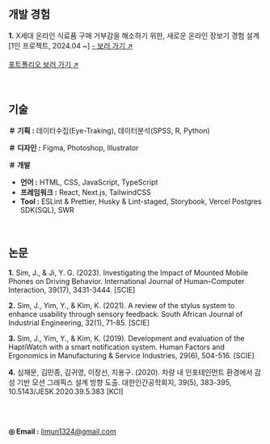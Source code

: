 ## 개발 경험
__1.__ X세대 온라인 식료품 구매 거부감을 해소하기 위한, 새로운 온라인 장보기 경험 설계 [1인 프로젝트, 2024.04 ~]  <a href="https://github.com/simJaemoon/food-search/" target="_blank"> - 보러 가기 ↗</a>  
<br/>
<a href="https://github.com/SimJaemoon/SimJaemoon/blob/main/%ED%8F%AC%ED%8A%B8%ED%8F%B4%EB%A6%AC%EC%98%A4_%EC%8B%AC%EC%9E%AC%EB%AC%B8.pdf" target="_blank">포트폴리오 보러 가기 ↗</a>
<br/>
<br/>
<br/>

## 기술
__＃ 기획 :__ 데이터수집(Eye-Traking), 데이터분석(SPSS, R, Python)  

__＃ 디자인 :__ Figma, Photoshop, Illustrator  

__＃ 개발__  
* __언어 :__ HTML, CSS, JavaScript, TypeScript
* __프레임워크 :__ React, Next.js, TailwindCSS
* __Tool :__ ESLint & Prettier, Husky & Lint-staged, Storybook, Vercel Postgres SDK(SQL), SWR
  
<br/>

## 논문
__1.__ Sim, J., & Ji, Y. G. (2023). Investigating the Impact of Mounted Mobile Phones on Driving Behavior. International Journal of Human–Computer Interaction, 39(17), 3431-3444. [SCIE]  

__2.__ Sim, J., Yim, Y., & Kim, K. (2021). A review of the stylus system to enhance usability through sensory feedback. South African Journal of Industrial Engineering, 32(1), 71-85. [SCIE]  

__3.__ Sim, J., Yim, Y., & Kim, K. (2019). Development and evaluation of the HaptiWatch with a smart notification system. Human Factors and Ergonomics in Manufacturing & Service Industries, 29(6), 504-516. [SCIE]  

__4.__ 심재문, 김민종, 김귀영, 이장선, 지용구. (2020). 차량 내 인포테인먼트 환경에서 감성 기반 모션 그래픽스 설계 방향 도출. 대한인간공학회지, 39(5), 383-395, 10.5143/JESK.2020.39.5.383 [KCI]  

<br/>
<br/>

__◎ Email :__ limun1324@gmail.com
